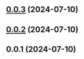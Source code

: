 ## [0.0.3](https://github.com/zhenghui-su/su-island/compare/v0.0.2...v0.0.3) (2024-07-10)



## [0.0.2](https://github.com/zhenghui-su/su-island/compare/v0.0.1...v0.0.2) (2024-07-10)



## 0.0.1 (2024-07-10)




